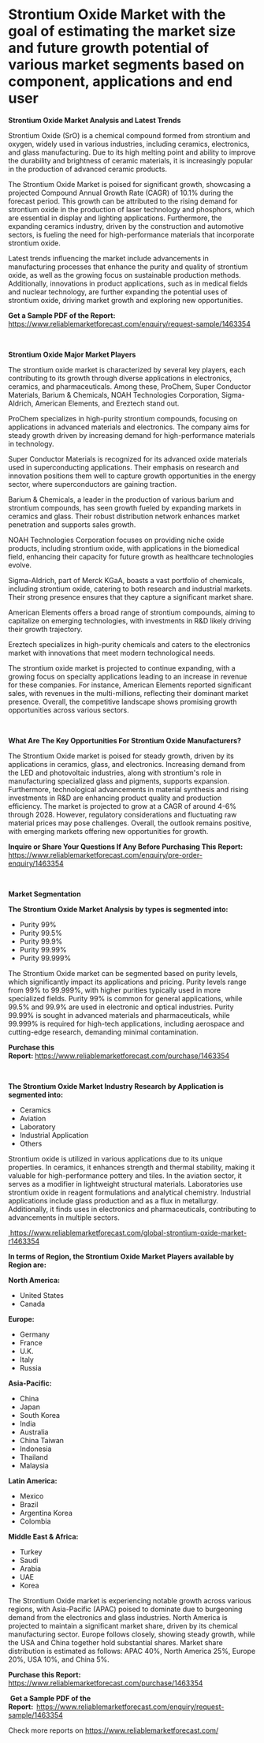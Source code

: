 <p><h1>Strontium Oxide Market with the goal of estimating the market size and future growth potential of various market segments based on component, applications and end user</h1></p><p><strong>Strontium Oxide Market Analysis and Latest Trends</strong></p>
<p><p>Strontium Oxide (SrO) is a chemical compound formed from strontium and oxygen, widely used in various industries, including ceramics, electronics, and glass manufacturing. Due to its high melting point and ability to improve the durability and brightness of ceramic materials, it is increasingly popular in the production of advanced ceramic products.</p><p>The Strontium Oxide Market is poised for significant growth, showcasing a projected Compound Annual Growth Rate (CAGR) of 10.1% during the forecast period. This growth can be attributed to the rising demand for strontium oxide in the production of laser technology and phosphors, which are essential in display and lighting applications. Furthermore, the expanding ceramics industry, driven by the construction and automotive sectors, is fueling the need for high-performance materials that incorporate strontium oxide.</p><p>Latest trends influencing the market include advancements in manufacturing processes that enhance the purity and quality of strontium oxide, as well as the growing focus on sustainable production methods. Additionally, innovations in product applications, such as in medical fields and nuclear technology, are further expanding the potential uses of strontium oxide, driving market growth and exploring new opportunities.</p></p>
<p><strong>Get a Sample PDF of the Report:&nbsp;</strong> <a href="https://www.reliablemarketforecast.com/enquiry/request-sample/1463354?utm_campaign=2721&utm_medium=2&utm_source=Github&utm_content=ia&utm_term=01042025&utm_id=strontium-oxide">https://www.reliablemarketforecast.com/enquiry/request-sample/1463354</a></p>
<p>&nbsp;</p>
<p><strong>Strontium Oxide Major Market Players</strong></p>
<p><p>The strontium oxide market is characterized by several key players, each contributing to its growth through diverse applications in electronics, ceramics, and pharmaceuticals. Among these, ProChem, Super Conductor Materials, Barium & Chemicals, NOAH Technologies Corporation, Sigma-Aldrich, American Elements, and Ereztech stand out.</p><p>ProChem specializes in high-purity strontium compounds, focusing on applications in advanced materials and electronics. The company aims for steady growth driven by increasing demand for high-performance materials in technology.</p><p>Super Conductor Materials is recognized for its advanced oxide materials used in superconducting applications. Their emphasis on research and innovation positions them well to capture growth opportunities in the energy sector, where superconductors are gaining traction.</p><p>Barium & Chemicals, a leader in the production of various barium and strontium compounds, has seen growth fueled by expanding markets in ceramics and glass. Their robust distribution network enhances market penetration and supports sales growth.</p><p>NOAH Technologies Corporation focuses on providing niche oxide products, including strontium oxide, with applications in the biomedical field, enhancing their capacity for future growth as healthcare technologies evolve.</p><p>Sigma-Aldrich, part of Merck KGaA, boasts a vast portfolio of chemicals, including strontium oxide, catering to both research and industrial markets. Their strong presence ensures that they capture a significant market share.</p><p>American Elements offers a broad range of strontium compounds, aiming to capitalize on emerging technologies, with investments in R&D likely driving their growth trajectory.</p><p>Ereztech specializes in high-purity chemicals and caters to the electronics market with innovations that meet modern technological needs.</p><p>The strontium oxide market is projected to continue expanding, with a growing focus on specialty applications leading to an increase in revenue for these companies. For instance, American Elements reported significant sales, with revenues in the multi-millions, reflecting their dominant market presence. Overall, the competitive landscape shows promising growth opportunities across various sectors.</p></p>
<p>&nbsp;</p>
<p><strong>What Are The Key Opportunities For Strontium Oxide Manufacturers?</strong></p>
<p><p>The Strontium Oxide market is poised for steady growth, driven by its applications in ceramics, glass, and electronics. Increasing demand from the LED and photovoltaic industries, along with strontium's role in manufacturing specialized glass and pigments, supports expansion. Furthermore, technological advancements in material synthesis and rising investments in R&D are enhancing product quality and production efficiency. The market is projected to grow at a CAGR of around 4-6% through 2028. However, regulatory considerations and fluctuating raw material prices may pose challenges. Overall, the outlook remains positive, with emerging markets offering new opportunities for growth.</p></p>
<p><strong>Inquire or Share Your Questions If Any Before Purchasing This Report:</strong> <a href="https://www.reliablemarketforecast.com/enquiry/pre-order-enquiry/1463354?utm_campaign=2721&utm_medium=2&utm_source=Github&utm_content=ia&utm_term=01042025&utm_id=strontium-oxide">https://www.reliablemarketforecast.com/enquiry/pre-order-enquiry/1463354</a></p>
<p>&nbsp;</p>
<p><strong>Market Segmentation</strong></p>
<p><strong>The Strontium Oxide Market Analysis by types is segmented into:</strong></p>
<p><ul><li>Purity 99%</li><li>Purity 99.5%</li><li>Purity 99.9%</li><li>Purity 99.99%</li><li>Purity 99.999%</li></ul></p>
<p><p>The Strontium Oxide market can be segmented based on purity levels, which significantly impact its applications and pricing. Purity levels range from 99% to 99.999%, with higher purities typically used in more specialized fields. Purity 99% is common for general applications, while 99.5% and 99.9% are used in electronic and optical industries. Purity 99.99% is sought in advanced materials and pharmaceuticals, while 99.999% is required for high-tech applications, including aerospace and cutting-edge research, demanding minimal contamination.</p></p>
<p><strong>Purchase this Report:&nbsp;</strong><a href="https://www.reliablemarketforecast.com/purchase/1463354?utm_campaign=2721&utm_medium=2&utm_source=Github&utm_content=ia&utm_term=01042025&utm_id=strontium-oxide">https://www.reliablemarketforecast.com/purchase/1463354</a></p>
<p>&nbsp;</p>
<p><strong>The Strontium Oxide Market Industry Research by Application is segmented into:</strong></p>
<p><ul><li>Ceramics</li><li>Aviation</li><li>Laboratory</li><li>Industrial Application</li><li>Others</li></ul></p>
<p><p>Strontium oxide is utilized in various applications due to its unique properties. In ceramics, it enhances strength and thermal stability, making it valuable for high-performance pottery and tiles. In the aviation sector, it serves as a modifier in lightweight structural materials. Laboratories use strontium oxide in reagent formulations and analytical chemistry. Industrial applications include glass production and as a flux in metallurgy. Additionally, it finds uses in electronics and pharmaceuticals, contributing to advancements in multiple sectors.</p></p>
<p><a href="https://www.reliablemarketforecast.com/global-strontium-oxide-market-r1463354?utm_campaign=2721&utm_medium=2&utm_source=Github&utm_content=ia&utm_term=01042025&utm_id=strontium-oxide">&nbsp;https://www.reliablemarketforecast.com/global-strontium-oxide-market-r1463354</a></p>
<p><strong>In terms of Region, the Strontium Oxide Market Players available by Region are:</strong></p>
<p>
    <p> <strong> North America: </strong>
        <ul>
            <li>United States</li>
            <li>Canada</li>
        </ul>
        </p> 
    <p> <strong> Europe: </strong>
        <ul>
            <li>Germany</li>
            <li>France</li>
            <li>U.K.</li>
            <li>Italy</li>
            <li>Russia</li>
        </ul>
        </p> 
    <p> <strong> Asia-Pacific: </strong>
        <ul>
            <li>China</li>
            <li>Japan</li>
            <li>South Korea</li>
            <li>India</li>
            <li>Australia</li>
            <li>China Taiwan</li>
            <li>Indonesia</li>
            <li>Thailand</li>
            <li>Malaysia</li>
        </ul>
        </p> 
    <p> <strong> Latin America: </strong>
        <ul>
            <li>Mexico</li>
            <li>Brazil</li>
            <li>Argentina Korea</li>
            <li>Colombia</li>
        </ul>
        </p> 
    <p> <strong> Middle East & Africa: </strong>
        <ul>
            <li>Turkey</li>
            <li>Saudi</li>
            <li>Arabia</li>
            <li>UAE</li>
            <li>Korea</li>
        </ul>
    </p>
    </p>
<p><p>The Strontium Oxide market is experiencing notable growth across various regions, with Asia-Pacific (APAC) poised to dominate due to burgeoning demand from the electronics and glass industries. North America is projected to maintain a significant market share, driven by its chemical manufacturing sector. Europe follows closely, showing steady growth, while the USA and China together hold substantial shares. Market share distribution is estimated as follows: APAC 40%, North America 25%, Europe 20%, USA 10%, and China 5%.</p></p>
<p><strong>Purchase this Report: </strong><a href="https://www.reliablemarketforecast.com/purchase/1463354?utm_campaign=2721&utm_medium=2&utm_source=Github&utm_content=ia&utm_term=01042025&utm_id=strontium-oxide">https://www.reliablemarketforecast.com/purchase/1463354</a></p>
<p>&nbsp;<strong>Get a Sample PDF of the Report:&nbsp;&nbsp;</strong><a href="https://www.reliablemarketforecast.com/enquiry/request-sample/1463354?utm_campaign=2721&utm_medium=2&utm_source=Github&utm_content=ia&utm_term=01042025&utm_id=strontium-oxide">https://www.reliablemarketforecast.com/enquiry/request-sample/1463354</a></p>
<p><strong></strong></p>
<p>Check more reports on <a href="https://www.reliablemarketforecast.com/?utm_campaign=2721&utm_medium=2&utm_source=Github&utm_content=ia&utm_term=01042025&utm_id=strontium-oxide">https://www.reliablemarketforecast.com/</a></p>